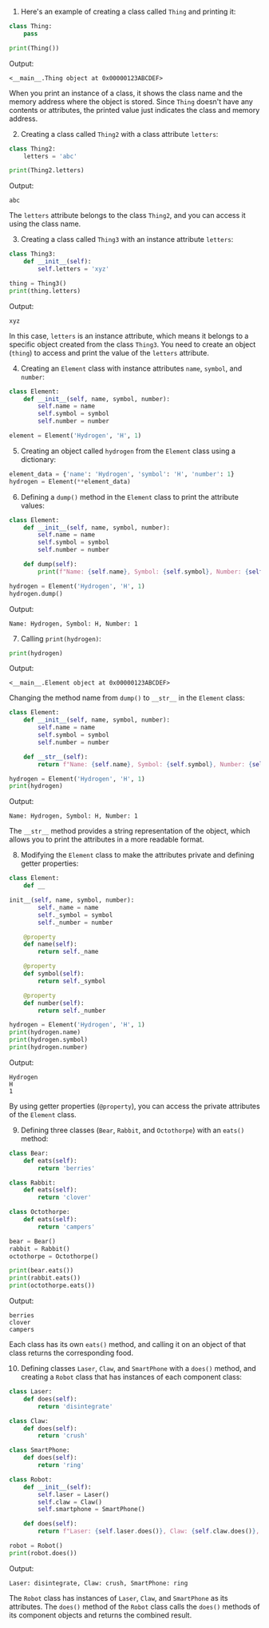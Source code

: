 1. Here's an example of creating a class called `Thing` and printing it:

```python
class Thing:
    pass

print(Thing())
```

Output:
```
<__main__.Thing object at 0x00000123ABCDEF>
```

When you print an instance of a class, it shows the class name and the memory address where the object is stored. Since `Thing` doesn't have any contents or attributes, the printed value just indicates the class and memory address.

2. Creating a class called `Thing2` with a class attribute `letters`:

```python
class Thing2:
    letters = 'abc'

print(Thing2.letters)
```

Output:
```
abc
```

The `letters` attribute belongs to the class `Thing2`, and you can access it using the class name.

3. Creating a class called `Thing3` with an instance attribute `letters`:

```python
class Thing3:
    def __init__(self):
        self.letters = 'xyz'

thing = Thing3()
print(thing.letters)
```

Output:
```
xyz
```

In this case, `letters` is an instance attribute, which means it belongs to a specific object created from the class `Thing3`. You need to create an object (`thing`) to access and print the value of the `letters` attribute.

4. Creating an `Element` class with instance attributes `name`, `symbol`, and `number`:

```python
class Element:
    def __init__(self, name, symbol, number):
        self.name = name
        self.symbol = symbol
        self.number = number

element = Element('Hydrogen', 'H', 1)
```

5. Creating an object called `hydrogen` from the `Element` class using a dictionary:

```python
element_data = {'name': 'Hydrogen', 'symbol': 'H', 'number': 1}
hydrogen = Element(**element_data)
```

6. Defining a `dump()` method in the `Element` class to print the attribute values:

```python
class Element:
    def __init__(self, name, symbol, number):
        self.name = name
        self.symbol = symbol
        self.number = number

    def dump(self):
        print(f"Name: {self.name}, Symbol: {self.symbol}, Number: {self.number}")

hydrogen = Element('Hydrogen', 'H', 1)
hydrogen.dump()
```

Output:
```
Name: Hydrogen, Symbol: H, Number: 1
```

7. Calling `print(hydrogen)`:

```python
print(hydrogen)
```

Output:
```
<__main__.Element object at 0x00000123ABCDEF>
```

Changing the method name from `dump()` to `__str__` in the `Element` class:

```python
class Element:
    def __init__(self, name, symbol, number):
        self.name = name
        self.symbol = symbol
        self.number = number

    def __str__(self):
        return f"Name: {self.name}, Symbol: {self.symbol}, Number: {self.number}"

hydrogen = Element('Hydrogen', 'H', 1)
print(hydrogen)
```

Output:
```
Name: Hydrogen, Symbol: H, Number: 1
```

The `__str__` method provides a string representation of the object, which allows you to print the attributes in a more readable format.

8. Modifying the `Element` class to make the attributes private and defining getter properties:

```python
class Element:
    def __

init__(self, name, symbol, number):
        self._name = name
        self._symbol = symbol
        self._number = number

    @property
    def name(self):
        return self._name

    @property
    def symbol(self):
        return self._symbol

    @property
    def number(self):
        return self._number

hydrogen = Element('Hydrogen', 'H', 1)
print(hydrogen.name)
print(hydrogen.symbol)
print(hydrogen.number)
```

Output:
```
Hydrogen
H
1
```

By using getter properties (`@property`), you can access the private attributes of the `Element` class.

9. Defining three classes (`Bear`, `Rabbit`, and `Octothorpe`) with an `eats()` method:

```python
class Bear:
    def eats(self):
        return 'berries'

class Rabbit:
    def eats(self):
        return 'clover'

class Octothorpe:
    def eats(self):
        return 'campers'

bear = Bear()
rabbit = Rabbit()
octothorpe = Octothorpe()

print(bear.eats())
print(rabbit.eats())
print(octothorpe.eats())
```

Output:
```
berries
clover
campers
```

Each class has its own `eats()` method, and calling it on an object of that class returns the corresponding food.

10. Defining classes `Laser`, `Claw`, and `SmartPhone` with a `does()` method, and creating a `Robot` class that has instances of each component class:

```python
class Laser:
    def does(self):
        return 'disintegrate'

class Claw:
    def does(self):
        return 'crush'

class SmartPhone:
    def does(self):
        return 'ring'

class Robot:
    def __init__(self):
        self.laser = Laser()
        self.claw = Claw()
        self.smartphone = SmartPhone()

    def does(self):
        return f"Laser: {self.laser.does()}, Claw: {self.claw.does()}, SmartPhone: {self.smartphone.does()}"

robot = Robot()
print(robot.does())
```

Output:
```
Laser: disintegrate, Claw: crush, SmartPhone: ring
```

The `Robot` class has instances of `Laser`, `Claw`, and `SmartPhone` as its attributes. The `does()` method of the `Robot` class calls the `does()` methods of its component objects and returns the combined result.